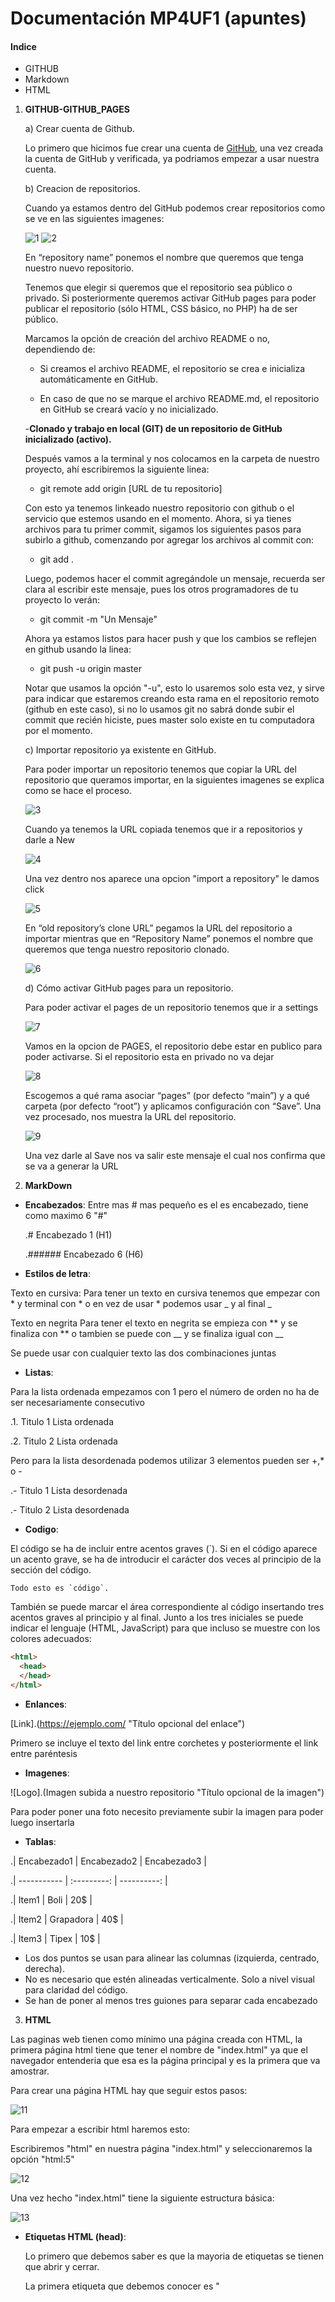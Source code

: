 # Documentación MP4UF1 (apuntes)
#### Indice 
- GITHUB
- Markdown
- HTML

1. **GITHUB-GITHUB_PAGES**

   a) Crear cuenta de Github.
   
   Lo primero que hicimos fue crear una cuenta de [GitHub](https://github.com:Portada "Pagina_GitHub"), una vez creada la cuenta de GitHub y verificada, ya podriamos 
   empezar a usar nuestra cuenta.
   
   b) Creacion de repositorios.
   
   Cuando ya estamos dentro del GitHub podemos crear repositorios como se ve en las siguientes imagenes:
   
   ![1](Screenshot_3.png "Creacion")
   ![2](Screenshot_4.png "Creacion")
   
   En “repository name” ponemos el nombre que queremos que tenga nuestro nuevo repositorio.
   
   Tenemos que elegir si queremos que el repositorio sea público o privado. Si posteriormente queremos activar GitHub pages para poder publicar el repositorio (sólo 
   HTML, CSS básico, no PHP) ha de ser público.
   
   Marcamos la opción de creación del archivo README o no, dependiendo de:
   
   - Si creamos el archivo README, el repositorio se crea e inicializa automáticamente en GitHub.
   
   - En caso de que no se marque el archivo README.md, el repositorio en GitHub se creará vacío y no inicializado.

   -**Clonado y trabajo en local (GIT) de un repositorio de GitHub inicializado (activo).**
  
   Después vamos a la terminal y nos colocamos en la carpeta de nuestro proyecto, ahí escribiremos la siguiente linea:
  
   - git remote add origin [URL de tu repositorio]
   
   Con esto ya tenemos linkeado nuestro repositorio con github o el servicio que estemos usando en el momento. Ahora, si ya tienes archivos para tu primer commit, 
   sigamos los siguientes pasos para subirlo a github, comenzando por agregar los archivos al commit con:
   
   - git add .

   Luego, podemos hacer el commit agregándole un mensaje, recuerda ser clara al escribir este mensaje, pues los otros programadores de tu proyecto lo verán: 
  
   - git commit -m "Un Mensaje"

   Ahora ya estamos listos para hacer push y que los cambios se reflejen en github usando la linea:
  
   - git push -u origin master

   Notar que usamos la opción "-u", esto lo usaremos solo esta vez, y sirve para indicar que estaremos creando esta rama en el repositorio remoto (github en este          caso), si no lo usamos git no sabrá donde subir el commit que recién hiciste, pues master solo existe en tu computadora por el momento.
   
   c) Importar repositorio ya existente en GitHub.
   
   Para poder importar un repositorio tenemos que copiar la URL del repositorio que queramos importar, en la siguientes imagenes se explica como se hace el proceso.
   
   ![3](Screenshot_5.png "Creacion")
   
   Cuando ya tenemos la URL copiada tenemos que ir a repositorios y darle a New
   
   ![4](Screenshot_3.png "Creacion")
   
   Una vez dentro nos aparece una opcion "import a repository" le damos click
   
   ![5](Screenshot_6.png "Creacion")
   
   En “old repository’s clone URL” pegamos la URL del repositorio a importar mientras que en “Repository Name” ponemos el nombre que queremos que tenga nuestro 
   repositorio clonado.
   
   ![6](Screenshot_7.png "Creacion")
   
   d) Cómo activar GitHub pages para un repositorio.
   
   Para poder activar el pages de un repositorio tenemos que ir a settings
   
   ![7](Screenshot_9.png "Creacion")
   
   Vamos en la opcion de PAGES, el repositorio debe estar en publico para poder activarse. Si el repositorio esta en privado no va dejar
   
   ![8](Screenshot_8.png "Creacion")
   
   Escogemos a qué rama asociar “pages” (por defecto “main”) y a qué carpeta (por defecto “root”) y aplicamos configuración con “Save”. Una vez procesado, nos muestra 
   la URL del repositorio.
   
   ![9](Screenshot_10.png "Creacion")
   
   Una vez darle al Save nos va salir este mensaje el cual nos confirma que se va a generar la URL
   
  2. **MarkDown**

 - __Encabezados__: Entre mas # mas pequeño es el es encabezado, tiene como maximo 6 "#" 

   .# Encabezado 1 (H1)
  
   .###### Encabezado 6 (H6)

 - __Estilos de letra__:

Texto en cursiva: Para tener un texto en cursiva tenemos que empezar con * y terminal con * o en vez de usar * podemos usar _ y al final _

Texto en negrita Para tener el texto en negrita se empieza con ** y se finaliza con ** o tambien se puede con __ y se finaliza igual con __

Se puede usar con cualquier texto las dos combinaciones juntas

 - __Listas__:

Para la lista ordenada empezamos con 1 pero el número de orden no ha de ser necesariamente consecutivo

.1. Titulo 1 Lista ordenada 

.2. Titulo 2 Lista ordenada

Pero para la lista desordenada podemos utilizar 3 elementos pueden ser +,* o -

.- Titulo 1 Lista desordenada

.- Titulo 2 Lista desordenada

- __Codigo__:

El código se ha de incluir entre acentos graves (`). Si en el código aparece un acento grave, se ha de introducir el carácter dos veces al principio de la sección del código.

``Todo esto es `código`.``

También se puede marcar el área correspondiente al código insertando tres acentos graves al principio y al final. Junto a los tres iniciales se puede indicar el lenguaje (HTML, JavaScript) para que incluso se muestre con los colores adecuados:
```html
<html>
  <head>
  </head>
</html>
```
- __Enlances__:

[Link].(https://ejemplo.com/ "Título opcional del enlace")

Primero se incluye el texto del link entre corchetes y posteriormente el link entre paréntesis

- __Imagenes__:

![Logo].(Imagen subida a nuestro repositorio "Título opcional de la imagen")

Para poder poner una foto necesito previamente subir la imagen para poder luego insertarla 

- __Tablas__:

.| Encabezado1 | Encabezado2 | Encabezado3 |

.| ----------- | :---------: | ----------: |

.| Item1 | Boli | 20$ |

.| Item2 | Grapadora | 40$ |

.| Item3 | Tipex | 10$ |

- Los dos puntos se usan para alinear las columnas (izquierda, centrado, derecha).
- No es necesario que estén alineadas verticalmente. Solo a nivel visual para claridad del código.
- Se han de poner al menos tres guiones para separar cada encabezado

3. **HTML**

Las paginas web tienen como mínimo una página creada con HTML, la primera página html tiene que tener el nombre de "index.html" ya que el navegador entenderia que esa es la página principal y es la primera que va amostrar.

Para crear una página HTML hay que seguir estos pasos:

![11](Screenshot_11.png "Creacion")

Para empezar a escribir html haremos esto:

Escribiremos "html" en nuestra página "index.html" y seleccionaremos la opción "html:5"

![12](Screenshot_12.png "Creacion")

Una vez hecho "index.html" tiene la siguiente estructura básica:

![13](Screenshot_13.png "Creacion")

- __Etiquetas HTML (head)__:

   Lo primero que debemos saber es que la mayoria de etiquetas se tienen que abrir y cerrar.

   La primera etiqueta que debemos conocer es "<title>", se utiliza para ponerle un titulo a la página en el navegador:
   
   ![14](Screenshot_14.png "Creacion")
   
   La siguiente es link:favicon, se utiliza para poner un icono en la página, para ello crearemos una carpeta llamada "img", donde guardaremos todas las iamgenes que      queramos guardar:
   
   ![15](Screenshot_15.png "Creacion")
   
   Utilizaremos la etiqueta "link:favicon" justo debajo de "<title>", esta es la estructura:
   
   ![16](Screenshot_16.png "Creacion")

- __Etiquetas HTML (body)__:
   
   ![17](Screenshot_17.png "Creacion")

4. **CSS**

Mientras que HTML estructura del documento e indica a los navegadores la función de un elemento en concreto (un vínculo, un título,....), el CSS da instrucciones al navegador sobre como ha de mostrar un elemento concreto: estilo, espaciado, posición

   - __Tipos de selectores CSS__:
   
   Se utiliza para todas las mismas etiquetas de la pagina html

   En el caso de la siguiente imagen, tenemos un h1, este selector modificara de tal forma que TODOS los h1 esten centrados
   
   ![18](Screenshot_18.png "Creacion")
   
   - __Selector de clase__:
   
   El selector de clase selecciona todos los elementos con una determinada clase. Se representa con el símbolo . seguido del nombre de la clase

   En la pagina html, tenemos que expresar mediante el atributo "class", el nombre de la clase
   
   ![19](Screenshot_19.png "Creacion")
   
   ![20](Screenshot_20.png "Creacion")
   
   - __Selector ID__:
   
   Selecciona un elemento basándose en el valor de su atributo id.

   Se expresa mediante un #

   Este selector es lo que indentifica una cosa en concreto, solo puede haber 1 igual, no se puede repetir, en este caso el mismo id.
   
   ![21](Screenshot_21.png "Creacion")
   
   ![22](Screenshot_22.png "Creacion")
   
   - __Selector Universal__:
   
   Selecciona todos los elementos.

   Se expresa mediante *
   
   ![23](Screenshot_23.png "Creacion")
   
   - __Atributos CSS__:
   
   ![24](Screenshot_24.png "Creacion")
   

